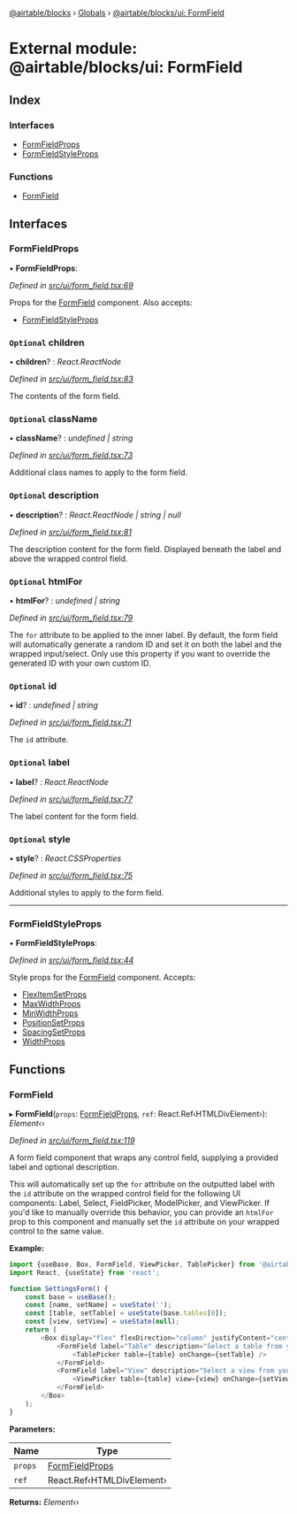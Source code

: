 [@airtable/blocks](../README.md) › [Globals](../globals.md) ›
[@airtable/blocks/ui: FormField](_airtable_blocks_ui__formfield.md)

# External module: @airtable/blocks/ui: FormField

## Index

### Interfaces

-   [FormFieldProps](_airtable_blocks_ui__formfield.md#formfieldprops)
-   [FormFieldStyleProps](_airtable_blocks_ui__formfield.md#formfieldstyleprops)

### Functions

-   [FormField](_airtable_blocks_ui__formfield.md#formfield)

## Interfaces

### FormFieldProps

• **FormFieldProps**:

_Defined in
[src/ui/form_field.tsx:69](https://github.com/airtable/blocks/blob/@airtable/blocks@0.0.36/packages/sdk/src/ui/form_field.tsx#L69)_

Props for the [FormField](_airtable_blocks_ui__formfield.md#formfield) component. Also accepts:

-   [FormFieldStyleProps](_airtable_blocks_ui__formfield.md#formfieldstyleprops)

### `Optional` children

• **children**? : _React.ReactNode_

_Defined in
[src/ui/form_field.tsx:83](https://github.com/airtable/blocks/blob/@airtable/blocks@0.0.36/packages/sdk/src/ui/form_field.tsx#L83)_

The contents of the form field.

### `Optional` className

• **className**? : _undefined | string_

_Defined in
[src/ui/form_field.tsx:73](https://github.com/airtable/blocks/blob/@airtable/blocks@0.0.36/packages/sdk/src/ui/form_field.tsx#L73)_

Additional class names to apply to the form field.

### `Optional` description

• **description**? : _React.ReactNode | string | null_

_Defined in
[src/ui/form_field.tsx:81](https://github.com/airtable/blocks/blob/@airtable/blocks@0.0.36/packages/sdk/src/ui/form_field.tsx#L81)_

The description content for the form field. Displayed beneath the label and above the wrapped
control field.

### `Optional` htmlFor

• **htmlFor**? : _undefined | string_

_Defined in
[src/ui/form_field.tsx:79](https://github.com/airtable/blocks/blob/@airtable/blocks@0.0.36/packages/sdk/src/ui/form_field.tsx#L79)_

The `for` attribute to be applied to the inner label. By default, the form field will automatically
generate a random ID and set it on both the label and the wrapped input/select. Only use this
property if you want to override the generated ID with your own custom ID.

### `Optional` id

• **id**? : _undefined | string_

_Defined in
[src/ui/form_field.tsx:71](https://github.com/airtable/blocks/blob/@airtable/blocks@0.0.36/packages/sdk/src/ui/form_field.tsx#L71)_

The `id` attribute.

### `Optional` label

• **label**? : _React.ReactNode_

_Defined in
[src/ui/form_field.tsx:77](https://github.com/airtable/blocks/blob/@airtable/blocks@0.0.36/packages/sdk/src/ui/form_field.tsx#L77)_

The label content for the form field.

### `Optional` style

• **style**? : _React.CSSProperties_

_Defined in
[src/ui/form_field.tsx:75](https://github.com/airtable/blocks/blob/@airtable/blocks@0.0.36/packages/sdk/src/ui/form_field.tsx#L75)_

Additional styles to apply to the form field.

---

### FormFieldStyleProps

• **FormFieldStyleProps**:

_Defined in
[src/ui/form_field.tsx:44](https://github.com/airtable/blocks/blob/@airtable/blocks@0.0.36/packages/sdk/src/ui/form_field.tsx#L44)_

Style props for the [FormField](_airtable_blocks_ui__formfield.md#formfield) component. Accepts:

-   [FlexItemSetProps](_airtable_blocks_ui_system__flex_item.md#flexitemsetprops)
-   [MaxWidthProps](_airtable_blocks_ui_system__dimensions.md#maxwidthprops)
-   [MinWidthProps](_airtable_blocks_ui_system__dimensions.md#minwidthprops)
-   [PositionSetProps](_airtable_blocks_ui_system__position.md#positionsetprops)
-   [SpacingSetProps](_airtable_blocks_ui_system__spacing.md#spacingsetprops)
-   [WidthProps](_airtable_blocks_ui_system__dimensions.md#widthprops)

## Functions

### FormField

▸ **FormField**(`props`: [FormFieldProps](_airtable_blocks_ui__formfield.md#formfieldprops), `ref`:
React.Ref‹HTMLDivElement›): _Element‹›_

_Defined in
[src/ui/form_field.tsx:119](https://github.com/airtable/blocks/blob/@airtable/blocks@0.0.36/packages/sdk/src/ui/form_field.tsx#L119)_

A form field component that wraps any control field, supplying a provided label and optional
description.

This will automatically set up the `for` attribute on the outputted label with the `id` attribute on
the wrapped control field for the following UI components: Label, Select, FieldPicker, ModelPicker,
and ViewPicker. If you'd like to manually override this behavior, you can provide an `htmlFor` prop
to this component and manually set the `id` attribute on your wrapped control to the same value.

**Example:**

```js
import {useBase, Box, FormField, ViewPicker, TablePicker} from '@airtable/blocks/ui';
import React, {useState} from 'react';

function SettingsForm() {
    const base = useBase();
    const [name, setName] = useState('');
    const [table, setTable] = useState(base.tables[0]);
    const [view, setView] = useState(null);
    return (
        <Box display="flex" flexDirection="column" justifyContent="center" width="400px">
            <FormField label="Table" description="Select a table from your base">
                <TablePicker table={table} onChange={setTable} />
            </FormField>
            <FormField label="View" description="Select a view from your table">
                <ViewPicker table={table} view={view} onChange={setView} />
            </FormField>
        </Box>
    );
}
```

**Parameters:**

| Name    | Type                                                               |
| ------- | ------------------------------------------------------------------ |
| `props` | [FormFieldProps](_airtable_blocks_ui__formfield.md#formfieldprops) |
| `ref`   | React.Ref‹HTMLDivElement›                                          |

**Returns:** _Element‹›_
